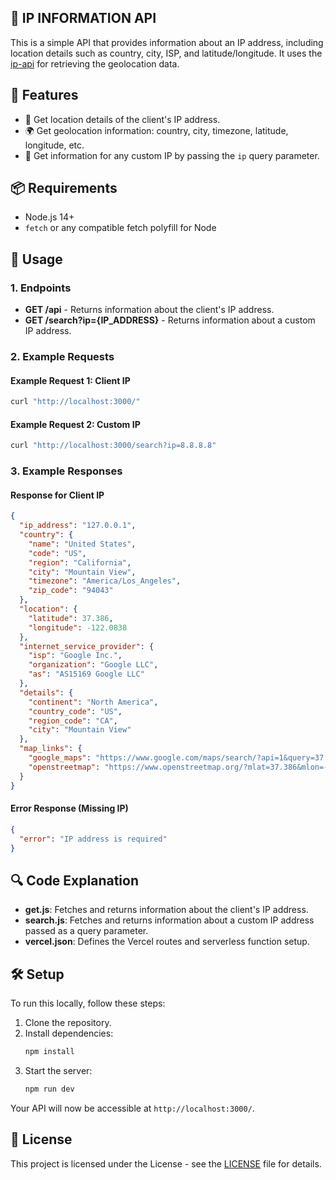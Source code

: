 
## 📡 IP INFORMATION API

This is a simple API that provides information about an IP address, including location details such as country, city, ISP, and latitude/longitude. It uses the [ip-api](http://ip-api.com) for retrieving the geolocation data.

## 🚀 Features

- 🔎 Get location details of the client's IP address.
- 🌍 Get geolocation information: country, city, timezone, latitude, longitude, etc.
- 🔄 Get information for any custom IP by passing the `ip` query parameter.

## 📦 Requirements

- Node.js 14+
- `fetch` or any compatible fetch polyfill for Node

## 📡 Usage

### 1. Endpoints

- **GET /api** - Returns information about the client's IP address.
- **GET /search?ip={IP_ADDRESS}** - Returns information about a custom IP address.

### 2. Example Requests

#### Example Request 1: Client IP

```bash
curl "http://localhost:3000/"
```

#### Example Request 2: Custom IP

```bash
curl "http://localhost:3000/search?ip=8.8.8.8"
```

### 3. Example Responses

#### Response for Client IP

```json
{
  "ip_address": "127.0.0.1",
  "country": {
    "name": "United States",
    "code": "US",
    "region": "California",
    "city": "Mountain View",
    "timezone": "America/Los_Angeles",
    "zip_code": "94043"
  },
  "location": {
    "latitude": 37.386,
    "longitude": -122.0838
  },
  "internet_service_provider": {
    "isp": "Google Inc.",
    "organization": "Google LLC",
    "as": "AS15169 Google LLC"
  },
  "details": {
    "continent": "North America",
    "country_code": "US",
    "region_code": "CA",
    "city": "Mountain View"
  },
  "map_links": {
    "google_maps": "https://www.google.com/maps/search/?api=1&query=37.386,-122.0838",
    "openstreetmap": "https://www.openstreetmap.org/?mlat=37.386&mlon=-122.0838&zoom=12"
  }
}
```

#### Error Response (Missing IP)

```json
{
  "error": "IP address is required"
}
```

## 🔍 Code Explanation

- **get.js**: Fetches and returns information about the client's IP address.
- **search.js**: Fetches and returns information about a custom IP address passed as a query parameter.
- **vercel.json**: Defines the Vercel routes and serverless function setup.

## 🛠️ Setup

To run this locally, follow these steps:

1. Clone the repository.
2. Install dependencies:
   ```bash
   npm install
   ```
3. Start the server:
   ```bash
   npm run dev
   ```

Your API will now be accessible at `http://localhost:3000/`.

## 📄 License

This project is licensed under the License - see the [LICENSE](https://github.com/NotFlexCoder/ip-api/blob/main/LICENSE) file for details.
